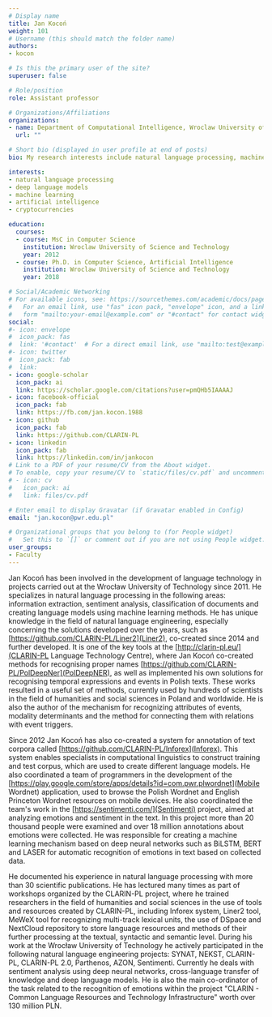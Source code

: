 ```yaml
---
# Display name
title: Jan Kocoń
weight: 101
# Username (this should match the folder name)
authors:
- kocon

# Is this the primary user of the site?
superuser: false

# Role/position
role: Assistant professor

# Organizations/Affiliations
organizations:
- name: Department of Computational Intelligence, Wroclaw University of Science and Technology
  url: ""

# Short bio (displayed in user profile at end of posts)
bio: My research interests include natural language processing, machine learning and deep language models.

interests:
- natural language processing
- deep language models
- machine learning
- artificial intelligence
- cryptocurrencies

education:
  courses:
  - course: MsC in Computer Science
    institution: Wroclaw University of Science and Technology
    year: 2012
  - course: Ph.D. in Computer Science, Artificial Intelligence 
    institution: Wroclaw University of Science and Technology
    year: 2018 

# Social/Academic Networking
# For available icons, see: https://sourcethemes.com/academic/docs/page-builder/#icons
#   For an email link, use "fas" icon pack, "envelope" icon, and a link in the
#   form "mailto:your-email@example.com" or "#contact" for contact widget.
social:
#- icon: envelope
#  icon_pack: fas
#  link: '#contact'  # For a direct email link, use "mailto:test@example.org".
#- icon: twitter
#  icon_pack: fab
#  link: 
- icon: google-scholar
  icon_pack: ai
  link: https://scholar.google.com/citations?user=pmQHb5IAAAAJ
- icon: facebook-official
  icon_pack: fab
  link: https://fb.com/jan.kocon.1988
- icon: github
  icon_pack: fab
  link: https://github.com/CLARIN-PL
- icon: linkedin
  icon_pack: fab
  link: https://linkedin.com/in/jankocon
# Link to a PDF of your resume/CV from the About widget.
# To enable, copy your resume/CV to `static/files/cv.pdf` and uncomment the lines below.
# - icon: cv
#   icon_pack: ai
#   link: files/cv.pdf

# Enter email to display Gravatar (if Gravatar enabled in Config)
email: "jan.kocon@pwr.edu.pl"

# Organizational groups that you belong to (for People widget)
#   Set this to `[]` or comment out if you are not using People widget.
user_groups:
- Faculty
---
```

Jan Kocoń has been involved in the development of language technology in projects carried out at the Wrocław University of Technology since 2011. He specializes in natural language processing in the following areas: information extraction, sentiment analysis, classification of documents and creating language models using machine learning methods. He has unique knowledge in the field of natural language engineering, especially concerning the solutions developed over the years, such as [https://github.com/CLARIN-PL/Liner2](Liner2), co-created since 2014 and further developed. It is one of the key tools at the [http://clarin-pl.eu/](CLARIN-PL Language Technology Centre), where Jan Kocoń co-created methods for recognising proper names [https://github.com/CLARIN-PL/PolDeepNer](PolDeepNER), as well as implemented his own solutions for recognising temporal expressions and events in Polish texts. These works resulted in a useful set of methods, currently used by hundreds of scientists in the field of humanities and social sciences in Poland and worldwide. He is also the author of the mechanism for recognizing attributes of events, modality determinants and the method for connecting them with relations with event triggers. 

Since 2012 Jan Kocoń has also co-created a system for annotation of text corpora called [https://github.com/CLARIN-PL/Inforex](Inforex). This system enables specialists in computational linguistics to construct training and test corpus, which are used to create different language models. He also coordinated a team of programmers in the development of the [https://play.google.com/store/apps/details?id=com.pwr.plwordnet](Mobile Wordnet) application, used to browse the Polish Wordnet and English Princeton Wordnet resources on mobile devices. He also coordinated the team's work in the [https://sentimenti.com/](Sentimenti) project, aimed at analyzing emotions and sentiment in the text. In this project more than 20 thousand people were examined and over 18 million annotations about emotions were collected. He was responsible for creating a machine learning mechanism based on deep neural networks such as BiLSTM, BERT and LASER for automatic recognition of emotions in text based on collected data. 

He documented his experience in natural language processing with more than 30 scientific publications. He has lectured many times as part of workshops organized by the CLARIN-PL project, where he trained researchers in the field of humanities and social sciences in the use of tools and resources created by CLARIN-PL, including Inforex system, Liner2 tool, MeWeX tool for recognizing multi-track lexical units, the use of DSpace and NextCloud repository to store language resources and methods of their further processing at the textual, syntactic and semantic level. During his work at the Wrocław University of Technology he actively participated in the following natural language engineering projects: SYNAT, NEKST, CLARIN-PL, CLARIN-PL 2.0, Parthenos, AZON, Sentimenti. Currently he deals with sentiment analysis using deep neural networks, cross-language transfer of knowledge and deep language models.  He is also the main co-ordinator of the task related to the recognition of emotions within the project "CLARIN - Common Language Resources and Technology Infrastructure" worth over 130 million PLN.
